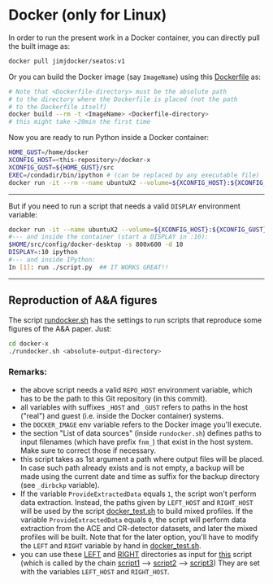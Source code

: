 <!--- Docker -->
# Docker (only for Linux)

In order to run the present work in a Docker container, you can directly pull the built image as:
```bash
docker pull jimjdocker/seatos:v1
```
Or you can build the Docker image (say `ImageName`) using this [Dockerfile](Dockerfile) as:
```bash
# Note that <Dockerfile-directory> must be the absolute path 
# to the directory where the Dockerfile is placed (not the path
# to the Dockerfile itself)
docker build --rm -t <ImageName> <Dockerfile-directory>
# this might take ~20min the first time
```

Now you are ready to run Python inside a Docker container:
```bash
HOME_GUST=/home/docker
XCONFIG_HOST=<this-repository>/docker-x
XCONFIG_GUST=${HOME_GUST}/src
EXEC=/condadir/bin/ipython # (can be replaced by any executable file)
docker run -it --rm --name ubuntuX2 --volume=${XCONFIG_HOST}:${XCONFIG_GUST} --user=$UID:${GID} -w ${HOME_GUST} <ImageName> $EXEC 
```

---
But if you need to run a script that needs a valid `DISPLAY` environment variable:
```bash
docker run -it --name ubuntuX2 --volume=${XCONFIG_HOST}:${XCONFIG_GUST} --user=1000:1000 -w ${HOME_GUST} <ImageNameN> /bin/bash
#--- and inside the container (start a DISPLAY in :10):
$HOME/src/config/docker-desktop -s 800x600 -d 10
DISPLAY=:10 ipython
#--- and inside IPython:
In [1]: run ./script.py  ## IT WORKS GREAT!!
```

---
<!--- THIS IS TESTED! -->
## Reproduction of A&A figures
The script [rundocker.sh](rundocker.sh) has the settings to run scripts that reproduce 
some figures of the A&A paper.
Just:
```bash
cd docker-x
./rundocker.sh <absolute-output-directory>
```
### Remarks:
* the above script needs a valid `REPO_HOST` environment variable, which has to be the path to 
this Git repository (in this commit).
* all variables with suffixes `_HOST` and `_GUST` refers to paths in the host ("real") and 
guest (i.e. inside the Docker container) systems.
* the `DOCKER_IMAGE` env variable refers to the Docker image you'll execute.
* the section "List of data sources" (inside `rundocker.sh`) defines paths to input 
filenames (which have prefix `fnm_`) that exist in the host system. Make sure to correct 
those if necessary.
* this script takes as 1st argument a path where output files will be placed. In case such path
already exists and is not empty, a backup will be made using the current date and time as suffix
for the backup directory (see `_dirbckp` variable).
* If the variable `ProvideExtractedData` equals `1`, the script won't perform data extraction.
Instead, the paths given by `LEFT_HOST` and `RIGHT_HOST` will be used by the 
script [docker_test.sh](docker_test.sh) to build mixed profiles.
If the variable `ProvideExtractedData` equals `0`, the script will perform data extraction from the
ACE and CR-detector datasets, and later the mixed profiles will be built. Note that for the later option,
you'll have to modify the `LEFT` and `RIGHT` variable by hand in [docker_test.sh](docker_test.sh).
* you can use these [LEFT](../etc/tmp_left) and [RIGHT](../etc/tmp_right) directories as input for
[this](../mixed.icmes/src/splitted.py) script (which is called by the chain [script1](docker_test.sh) 
--> [script2](../tests/auger.solphys.sh) --> [script3](../mixed.icmes/src/splitted.py))
They are set with the variables `LEFT_HOST` and `RIGHT_HOST`.


<!--- EOF -->
